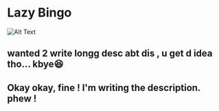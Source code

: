 # Lazy Bingo
![Alt Text](https://c.tenor.com/UlPnfKen3dMAAAAC/mr-bean-light-bulb.gif)
## wanted 2 write longg desc abt dis , u get d idea tho... kbye😆 
## Okay okay, fine ! I'm writing the description. phew !
